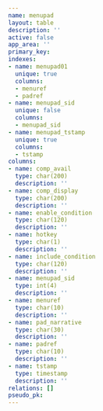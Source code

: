 ```yaml
---
name: menupad
layout: table
description: ''
active: false
app_area: ''
primary_key: 
indexes:
- name: menupad01
  unique: true
  columns:
  - menuref
  - padref
- name: menupad_sid
  unique: false
  columns:
  - menupad_sid
- name: menupad_tstamp
  unique: true
  columns:
  - tstamp
columns:
- name: comp_avail
  type: char(200)
  description: ''
- name: comp_display
  type: char(200)
  description: ''
- name: enable_condition
  type: char(120)
  description: ''
- name: hotkey
  type: char(1)
  description: ''
- name: include_condition
  type: char(120)
  description: ''
- name: menupad_sid
  type: int(4)
  description: ''
- name: menuref
  type: char(10)
  description: ''
- name: pad_narrative
  type: char(30)
  description: ''
- name: padref
  type: char(10)
  description: ''
- name: tstamp
  type: timestamp
  description: ''
relations: []
pseudo_pk: 
---
```


